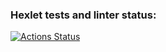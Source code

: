 ### Hexlet tests and linter status:
[![Actions Status](https://github.com/monstergvg/python-project-lvl1/workflows/hexlet-check/badge.svg)](https://github.com/monstergvg/python-project-lvl1/actions)